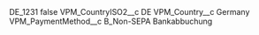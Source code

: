 <?xml version="1.0" encoding="UTF-8"?>
<CustomMetadata xmlns="http://soap.sforce.com/2006/04/metadata" xmlns:xsi="http://www.w3.org/2001/XMLSchema-instance" xmlns:xsd="http://www.w3.org/2001/XMLSchema">
    <label>DE_1231</label>
    <protected>false</protected>
    <values>
        <field>VPM_CountryISO2__c</field>
        <value xsi:type="xsd:string">DE</value>
    </values>
    <values>
        <field>VPM_Country__c</field>
        <value xsi:type="xsd:string">Germany</value>
    </values>
    <values>
        <field>VPM_PaymentMethod__c</field>
        <value xsi:type="xsd:string">B_Non-SEPA Bankabbuchung</value>
    </values>
</CustomMetadata>
